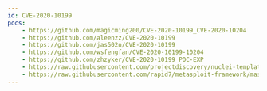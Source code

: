```yaml
---
id: CVE-2020-10199
pocs:
    - https://github.com/magicming200/CVE-2020-10199_CVE-2020-10204
    - https://github.com/aleenzz/CVE-2020-10199
    - https://github.com/jas502n/CVE-2020-10199
    - https://github.com/wsfengfan/CVE-2020-10199-10204
    - https://github.com/zhzyker/CVE-2020-10199_POC-EXP
    - https://raw.githubusercontent.com/projectdiscovery/nuclei-templates/master/cves/CVE-2020-10199.yaml
    - https://raw.githubusercontent.com/rapid7/metasploit-framework/master/modules/exploits/linux/http/nexus_repo_manager_el_injection.rb
---
```

